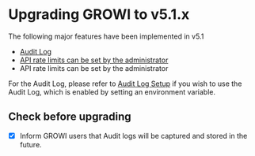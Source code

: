# Upgrading GROWI to v5.1.x

The following major features have been implemented in v5.1

- [Audit Log](/en/admin-guide/management-cookbook/audit-log.html)
<ContextualBlock context="docs-growi-org"><li>[API rate limits can be set by the administrator](/en/admin-guide/admin-cookbook/custom-rate-limit.md)</li></ContextualBlock>
<ContextualBlock context="help-growi-cloud"><li>API rate limits can be set by the administrator</li></ContextualBlock>

<ContextualBlock context="docs-growi-org">

For the Audit Log, please refer to [Audit Log Setup](/en/admin-guide/admin-cookbook/audit-log-setup.html) if you wish to use the Audit Log, which is enabled by setting an environment variable.

</ContextualBlock>

## Check before upgrading

- [x] Inform GROWI users that Audit logs will be captured and stored in the future.
